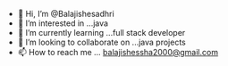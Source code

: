 - 👋 Hi, I’m @Balajishesadhri
- 👀 I’m interested in ...java
- 🌱 I’m currently learning ...full stack developer
- 💞️ I’m looking to collaborate on ...java projects
- 📫 How to reach me ... balajishessha2000@gmail.com

<!---
Balajishesadhri/Balajishesadhri is a ✨ special ✨ repository because its `README.md` (this file) appears on your GitHub profile.
You can click the Preview link to take a look at your changes.
--->
